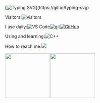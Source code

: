 [![Typing SVG](https://readme-typing-svg.demolab.com/?lines=Hi+there!+👋;I'm+Lipkison.)](https://git.io/typing-svg)

Visitors:![visitors](https://visitor-badge.glitch.me/badge?page_id=https://github.com/Lipkison&left_color=grey&right_color=blue)

I use daily:![VS Code](https://img.shields.io/badge/-VS%20Code-blue?logo=Visual%20Studio%20Code)![git](https://img.shields.io/badge/-git-grey?logo=git)[![GitHub](https://img.shields.io/badge/-GitHub-181717?style=plastic&logo=github)](https://blog.i-xiao.space/)

Using and learning:![C++](https://img.shields.io/badge/-C%2B%2B-9cf?logo=C&logoColor=blue)

How to reach me:[![](https://img.shields.io/badge/email-Lipkison%40163.com-critical?link=mailto:Lipkison@163.com)](mailto:Lipkison@163.com)

[<span><img src="https://github-readme-stats.vercel.app/api/top-langs/?username=Lipkison&layout=compact" height=145/></span><span><img src="https://github-readme-stats.vercel.app/api?username=Lipkison&count_private=true&show_icons=true" height=145/></span>](https://home.i-xiao.space/blog/)
<!--
**Lipkison/Lipkison** is a ✨ _special_ ✨ repository because its `README.md` (this file) appears on your GitHub profile.

Here are some ideas to get you started:

- 🔭 I’m currently working on ...
- 🌱 I’m currently learning ...
- 👯 I’m looking to collaborate on ...
- 🤔 I’m looking for help with ...
- 💬 Ask me about ...
- 📫 How to reach me: ...
- 😄 Pronouns: ...
- ⚡ Fun fact: ...
-->
